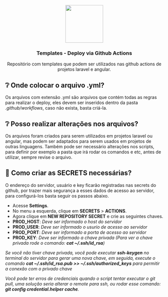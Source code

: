 <p align="center">
 
<img src="https://icon-library.com/images/deploy-icon/deploy-icon-8.jpg" width="120">
<h3 align="center">Templates - Deploy via Github Actions</h3>

<p align="center">Repositório com templates que podem ser utilizados nas github actions de projetos laravel e angular.</p>
</p>

## ❔ Onde colocar o arquivo .yml?

Os arquivos com extensão .yml são arquivos que contém todas as regras para realizar o deploy, eles devem ser inseridos dentro da pasta *.github/workflows*, caso não exista, basta criá-la.

## ❔ Posso realizar alterações nos arquivos?

Os arquivos foram criados para serem utilizados em projetos laravel ou angular, mas podem ser adaptados para serem usados em projetos de outras linguagens. Também pode ser necessário alterações nos scripts, para definir por exemplo a pasta que irá rodar os comandos e etc, antes de utilizar, sempre revise o arquivo.

## 🌟 Como criar as SECRETS necessárias?

O endereço do servidor, usuário e key ficarão registradas nas secrets do github, por trazer mais segurança a esses dados de acesso ao servidor, para configurá-los basta seguir os passos abaixo.

 - Acesse **Settings**.
 - No menu a esquerda, clique em **SECRETS** > **ACTIONS**.
 - Agora clique em **NEW REPOSITORY SECRET** e crie as seguintes chaves.
 - **PROD_HOST**: *Deve ser informado o host do servidor*
 - **PROD_USER**: *Deve ser informado o usurio de acesso ao servidor*
 - **PROD_PORT**: *Deve ser informado a porta de acesso ao servidor*
 - **PROD_KEY**: *Deve ser informado a chave privada (Para ver a chave privada rode o comando: **cat ~/.ssh/id_rsa**)*
 
 
*Se você não tiver chave privada, você pode executar **ssh-keygen** no terminal do servidor para gerar uma nova chave, em seguida, execute o comando **cat ~/.ssh/id_rsa.pub >> ~/.ssh/authorized_keys** para permitir a conexão com o privado chave*

*Você pode ter erros de credenciais quando o script tentar executar o git pull, uma solução seria alterar o remote para ssh, ou rodar esse comando: **git config credential.helper cache**.*

